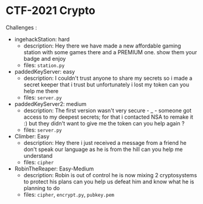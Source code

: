# CTF-2021 Crypto
Challenges :
 - ingehackStation: hard 
   - description: Hey there we have made a new affordable gaming station with some games there and a PREMIUM one. show them your badge and enjoy
   - files: `station.py`
 - paddedKeyServer: easy
   - description: I couldn't trust anyone to share my secrets so i made a secret keeper that i trust but unfortunately i lost my token can you help me there 
   - files: `server.py`
 - paddedKeyServer2: medium
   - description: The first version wasn't very secure - _ - someone got access to my deepest secrets; for that i contacted NSA to remake it :)  but they didn't want to give me the token can you help again ? 
   - files: `server.py`
 - Climber: Easy
   - description: Hey there i just received a message from a friend he don't speak our language as he is from the hill can you help me understand 
   - files: `cipher`
 - RobinTheReaper: Easy-Medium
   - description: Robin is out of control he is now mixing 2 cryptosystems to protect his plans can you help us defeat him and know what he is planning to do
   - files: `cipher`, `encrypt.py`, `pubkey.pem`
